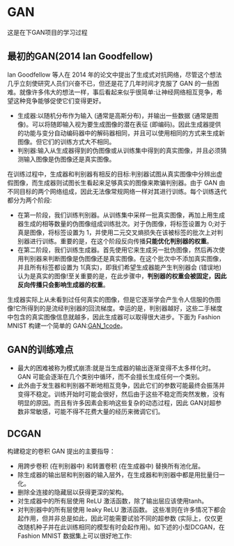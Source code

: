 # GAN
这是在下GAN项目的学习过程

## 最初的GAN(2014 Ian Goodfellow)
Ian Goodfellow 等人在 2014 年的论文中提出了生成式对抗网络，尽管这个想法几乎立刻使研究人员们兴奋不已，但还是花了几年时间才克服了 GAN 的一些困难。就像许多伟大的想法一样，事后看起来似乎很简单:让神经网络相互竞争，希望这种竞争能够促使它们变得更好。
* 生成器:以随机分布作为输入 (通常是高斯分布)，并输出一些数据 (通常是图像)。可以将随即输入视为要生成图像的潜在表征 (即编码)。因此生成器提供的功能与变分自动编码器中的解码器相同，并且可以使用相同的方式来生成新图像。但它们的训练方式大不相同。
* 判别器:输入从生成器得到的伪图像或从训练集中得到的真实图像，并且必须猜测输入图像是伪图像还是真实图像。
 
在训练过程中，生成器和判别器有相反的目标:判别器试图从真实图像中分辨出虚假图像，而生成器则试图长生看起来足够真实的图像来欺骗判别器。由于 GAN 由不同目标的两个网络组成，因此无法像常规网络一样对其进行训练。每个训练迭代都分为两个阶段:
* 在第一阶段，我们训练判别器。从训练集中采样一批真实图像，再加上用生成器生成的相等数量的伪图像组成训练批次。对于伪图像，将标签设置为 0;对于真是图像，将标签设置为 1，并使用二元交叉熵损失在该被标签的批次上对判别器进行训练。重要的是，在这个阶段反向传播**只能优化判别器的权重**。
* 在第二阶段，我们训练生成器。首先使用它来生成另一批伪图像，然后再次使用判别器来判断图像是伪图像还是真实图像。在这个批次中不添加真实图像，并且所有标签都设置为 1(真实)，即我们希望生成器能产生判别器会 (错误地) 认为是真实的图像!至关重要的是，在此步骤中，**判别器的权重会被固定，因此反向传播只会影响生成器的权重**。

生成器实际上从未看到过任何真实的图像，但是它逐渐学会产生令人信服的伪图像!它所得到的是流经判别器的回流梯度。幸运的是，判别器越好，这些二手梯度中包含的真实图像信息就越多，因此生成器可以取得很大进步。下面为 Fashion MNIST 构建一个简单的 GAN:[GAN_1code](https://github.com/ly-gump/GAN/blob/main/GAN-codes/GAN-start.ipynb)。

## GAN的训练难点
* 最大的困难被称为模式崩溃:就是当生成器的输出逐渐变得不太多样化时。GAN 可能会逐渐在几个类别中循环，而不会擅长生成任何一个类别。
* 此外由于发生器和判别器不断地相互竞争，因此它们的参数可能最终会振荡并变得不稳定。训练开始时可能会很好，然后由于这些不稳定而突然发散，没有明显的原因。而且有许多因素会影响这些复杂的动态过程，因此 GAN对超参数非常敏感，可能不得不花费大量的经历来微调它们。

## DCGAN
构建稳定的卷积 GAN 提出的主要指导：
* 用跨步卷积 (在判别器中) 和转置卷积 (在生成器中) 替换所有池化层。
* 除生成器的输出层和判别器的输入层外，在生成器和判别器中都是用批量归一化。
* 删除全连接的隐藏层以获得更深的架构。
* 对生成器中的所有层使用 ReLU 激活函数，除了输出层应该使用tanh。
* 对判别器中的所有层使用 leaky ReLU 激活函数。
这些准则在许多情况下都会起作用，但并非总是如此，因此可能需要试验不同的超参数 (实际上，仅仅更改随机种子并在此训练相同的模型有时会起作用)。如下述的小型DCGAN，在 Fashion MNIST 数据集上可以很好地工作:



